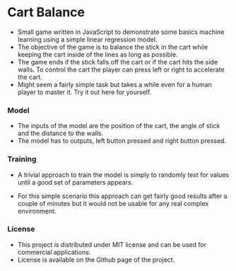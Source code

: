 # Cart Balance

- Small game written in JavaScript to demonstrate some basics machine learning using a simple linear regression model.
- The objective of the game is to balance the stick in the cart while keeping the cart inside of the lines as long as possible.
- The game ends if the stick falls off the cart or if the cart hits the side walls. To control the cart the player can press left or right to accelerate the cart.
- Might seem a fairly simple task but takes a while even for a human player to master it. Try it out here for yourself.





### Model

- The inputs of the model are the position of the cart, the angle of stick and the distance to the walls.
- The model has to outputs, left button pressed and right button pressed.



### Training

- A trivial approach to train the model is simply to randomly test for values until a good set of parameters appears.

- For this simple scenario this approach can get fairly good results after a couple of minutes but it would not be usable for any real complex environment.

  



### License

- This project is distributed under MIT license and can be used for commercial applications.
- License is available on the Github page of the project.